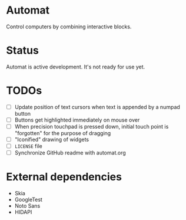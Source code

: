 # Automat

Control computers by combining interactive blocks.

# Status

Automat is active development. It's not ready for use yet.

# TODOs

- [ ] Update position of text cursors when text is appended by a numpad button
- [ ] Buttons get highlighted immediately on mouse over
- [ ] When precision touchpad is pressed down, initial touch point is "forgotten" for the purpose of dragging
- [ ] "Iconified" drawing of widgets
- [ ] `LICENSE` file
- [ ] Synchronize GitHub readme with automat.org

# External dependencies

- Skia
- GoogleTest
- Noto Sans
- HIDAPI